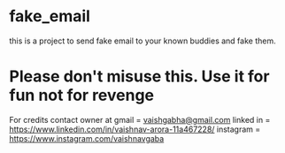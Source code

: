 # fake_email
this is a project to send fake email to your known buddies and fake them.
# Please don't misuse this. Use it for fun not for revenge

For credits contact owner at
gmail = vaishgabha@gmail.com
linked in = https://www.linkedin.com/in/vaishnav-arora-11a467228/
instagram = https://www.instagram.com/vaishnavgaba
